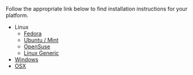 Follow the appropriate link below to find installation instructions for your platform.

* Linux
    * [Fedora](build_fedora.md)
    * [Ubuntu / Mint](build_ubuntu14.md)
    * [OpenSuse](build_opensuse.md)
    * [Linux Generic](linux_generic.md)
* [Windows](build_windows.md)
* [OSX](build_osx.md)
